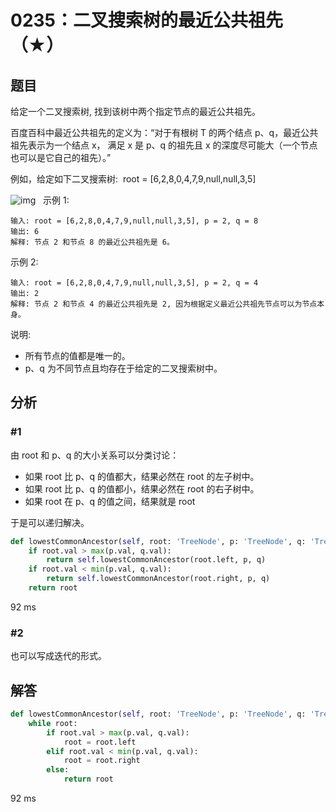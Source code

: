 # 0235：二叉搜索树的最近公共祖先（★）


## 题目

给定一个二叉搜索树, 找到该树中两个指定节点的最近公共祖先。

百度百科中最近公共祖先的定义为：“对于有根树 T 的两个结点 p、q，最近公共祖先表示为一个结点 x，
满足 x 是 p、q 的祖先且 x 的深度尽可能大（一个节点也可以是它自己的祖先）。”

例如，给定如下二叉搜索树:  root = [6,2,8,0,4,7,9,null,null,3,5]

![img](https://assets.leetcode-cn.com/aliyun-lc-upload/uploads/2018/12/14/binarysearchtree_improved.png)
 
示例 1:

	输入: root = [6,2,8,0,4,7,9,null,null,3,5], p = 2, q = 8
	输出: 6 
	解释: 节点 2 和节点 8 的最近公共祖先是 6。

示例 2:

	输入: root = [6,2,8,0,4,7,9,null,null,3,5], p = 2, q = 4
	输出: 2
	解释: 节点 2 和节点 4 的最近公共祖先是 2, 因为根据定义最近公共祖先节点可以为节点本身。
	
说明:
- 所有节点的值都是唯一的。
- p、q 为不同节点且均存在于给定的二叉搜索树中。

## 分析

### #1

由 root 和 p、q 的大小关系可以分类讨论：
- 如果 root 比 p、q 的值都大，结果必然在 root 的左子树中。
- 如果 root 比 p、q 的值都小，结果必然在 root 的右子树中。
- 如果 root 在 p、q 的值之间，结果就是 root

于是可以递归解决。

```python
def lowestCommonAncestor(self, root: 'TreeNode', p: 'TreeNode', q: 'TreeNode') -> 'TreeNode':
	if root.val > max(p.val, q.val):
		return self.lowestCommonAncestor(root.left, p, q)
	if root.val < min(p.val, q.val):
		return self.lowestCommonAncestor(root.right, p, q)
	return root
```
92 ms

### #2

也可以写成迭代的形式。

## 解答

```python
def lowestCommonAncestor(self, root: 'TreeNode', p: 'TreeNode', q: 'TreeNode') -> 'TreeNode':
	while root:
		if root.val > max(p.val, q.val):
			root = root.left
		elif root.val < min(p.val, q.val):
			root = root.right
		else:
			return root
```
92 ms
